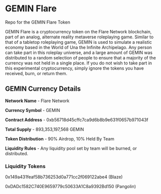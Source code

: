 # GEMIN Flare

Repo for the GEMIN Flare Token

GEMIN Flare is a cryptocurrency token on the Flare Network blockchain, part of an analog, alternate reality metaverse roleplaying game. Similar to that of a tabletop roleplaying game, GEMIN is used to simulate a realistic economy based in the World of Una the Infinite Archipelago. Any person can take part in this roleplay universe, and a large amount of GEMIN was distributed to a random selection of people to ensure that a majority of the currency was not held in a single place. If you do not wish to take part in this experimental cryptocurrency, simply ignore the tokens you have received, burn, or return them.

## GEMIN Currency Details

**Network Name** - Flare Network

**Currency Symbol** - GEMIN

**Contract Address** - 0xb56718d45cffc7ca9d6b8b9e631f0657b971043f

**Total Supply** - 893,353,197,568 GEMIN

**Token Distribution** - 90% Airdrop, 10% Held By Team

**Liquidity Rules** - Any liquidity pool set by team will be burned, or distributed.

### Liquidity Tokens

0x149a431feaf58b736253d0a771cc2f069122abe4 (Blaze)

0xDADc1582C740E9659779c50633A1C8a9392Bd150 (Pangolin)
